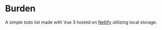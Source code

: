 # Burden
A simple todo list made with Vue 3 hosted on [Netlify](https://burden.kaiasuncion.com/) utilizing local storage.
